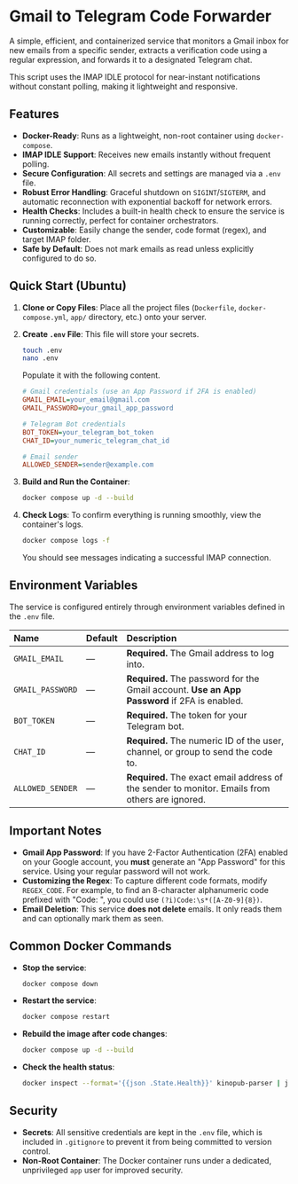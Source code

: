 # Gmail to Telegram Code Forwarder

A simple, efficient, and containerized service that monitors a Gmail inbox for new emails from a specific sender, extracts a verification code using a regular expression, and forwards it to a designated Telegram chat.

This script uses the IMAP IDLE protocol for near-instant notifications without constant polling, making it lightweight and responsive.

## Features

-   **Docker-Ready**: Runs as a lightweight, non-root container using `docker-compose`.
-   **IMAP IDLE Support**: Receives new emails instantly without frequent polling.
-   **Secure Configuration**: All secrets and settings are managed via a `.env` file.
-   **Robust Error Handling**: Graceful shutdown on `SIGINT`/`SIGTERM`, and automatic reconnection with exponential backoff for network errors.
-   **Health Checks**: Includes a built-in health check to ensure the service is running correctly, perfect for container orchestrators.
-   **Customizable**: Easily change the sender, code format (regex), and target IMAP folder.
-   **Safe by Default**: Does not mark emails as read unless explicitly configured to do so.

## Quick Start (Ubuntu)

1.  **Clone or Copy Files**: Place all the project files (`Dockerfile`, `docker-compose.yml`, `app/` directory, etc.) onto your server.

2.  **Create `.env` File**: This file will store your secrets.
    ```bash
    touch .env
    nano .env
    ```
    Populate it with the following content.

    ```ini
    # Gmail credentials (use an App Password if 2FA is enabled)
    GMAIL_EMAIL=your_email@gmail.com
    GMAIL_PASSWORD=your_gmail_app_password

    # Telegram Bot credentials
    BOT_TOKEN=your_telegram_bot_token
    CHAT_ID=your_numeric_telegram_chat_id

    # Email sender
    ALLOWED_SENDER=sender@example.com
    ```

3.  **Build and Run the Container**:
    ```bash
    docker compose up -d --build
    ```

4.  **Check Logs**: To confirm everything is running smoothly, view the container's logs.
    ```bash
    docker compose logs -f
    ```
    You should see messages indicating a successful IMAP connection.

## Environment Variables

The service is configured entirely through environment variables defined in the `.env` file.

| Name | Default | Description |
| :--- | :--- | :--- |
| `GMAIL_EMAIL` | — | **Required.** The Gmail address to log into. |
| `GMAIL_PASSWORD` | — | **Required.** The password for the Gmail account. **Use an App Password** if 2FA is enabled. |
| `BOT_TOKEN` | — | **Required.** The token for your Telegram bot. |
| `CHAT_ID` | — | **Required.** The numeric ID of the user, channel, or group to send the code to. |
| `ALLOWED_SENDER` | — | **Required.** The exact email address of the sender to monitor. Emails from others are ignored. |

## Important Notes

*   **Gmail App Password**: If you have 2-Factor Authentication (2FA) enabled on your Google account, you **must** generate an "App Password" for this service. Using your regular password will not work.
*   **Customizing the Regex**: To capture different code formats, modify `REGEX_CODE`. For example, to find an 8-character alphanumeric code prefixed with "Code: ", you could use `(?i)Code:\s*([A-Z0-9]{8})`.
*   **Email Deletion**: This service **does not delete** emails. It only reads them and can optionally mark them as seen.

## Common Docker Commands

-   **Stop the service**:
    ```bash
    docker compose down
    ```
-   **Restart the service**:
    ```bash
    docker compose restart
    ```
-   **Rebuild the image after code changes**:
    ```bash
    docker compose up -d --build
    ```
-   **Check the health status**:
    ```bash
    docker inspect --format='{{json .State.Health}}' kinopub-parser | jq
    ```

## Security

*   **Secrets**: All sensitive credentials are kept in the `.env` file, which is included in `.gitignore` to prevent it from being committed to version control.
*   **Non-Root Container**: The Docker container runs under a dedicated, unprivileged `app` user for improved security.
